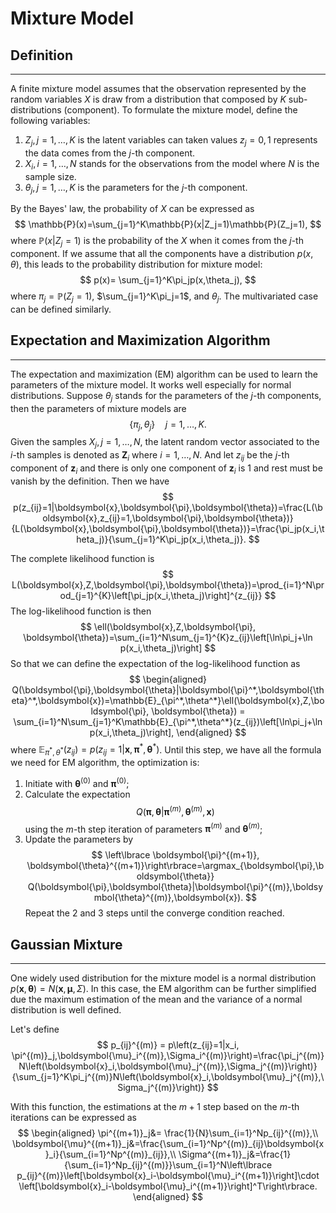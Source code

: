 # Mixture Model

## Definition
---
A finite mixture model assumes that the observation represented by the random variables $X$ is draw from a distribution that composed by $K$ sub-distributions (component). To formulate the mixture model, define the following variables:
1. $Z_j,j=1,\dots, K$ is the latent variables can taken values $z_j=0,1$ represents the data comes from the $j$-th component.
2. $X_i,i=1,\dots, N$ stands for the observations from the model where $N$ is the sample size.
3. $\theta_j,j=1,\dots, K$ is the parameters for the $j$-th component.

By the Bayes' law, the probability of $X$ can be expressed as
$$
\mathbb{P}(x)=\sum_{j=1}^K\mathbb{P}(x|Z_j=1)\mathbb{P}(Z_j=1),
$$
where $\mathbb{P}(x|Z_j=1)$ is the probability of the $X$ when it comes from the $j$-th component. If we assume that all the components have a distribution $p(x,\theta)$, this leads to the probability distribution for mixture model:
$$
p(x)= \sum_{j=1}^K\pi_jp(x,\theta_j),
$$
where $\pi_j=\mathbb{P}(Z_j=1)$, $\sum_{j=1}^K\pi_j=1$, and $\theta_j$. The multivariated case can be defined similarly.

## Expectation and Maximization Algorithm
---
The expectation and maximization (EM) algorithm can be used to learn the parameters of the mixture model. It works well especially for normal distributions.
Suppose $\theta_j$ stands for the parameters of the $j$-th components, then the parameters of mixture models are 
$$
\lbrace \pi_j,\theta_j\rbrace\quad j = 1, \dots, K.
$$
Given the samples $X_j,j=1,\dots,N$, the latent random vector associated to the $i$-th samples is denoted as $\boldsymbol{Z}_i$ where $i=1,\dots, N$. And let $z_{ij}$ be the $j$-th component of $\boldsymbol{z}_i$ and there is only one component of $\boldsymbol{z}_i$ is 1 and rest must be vanish by the definition. Then we have
$$
p(z_{ij}=1|\boldsymbol{x},\boldsymbol{\pi},\boldsymbol{\theta})=\frac{L(\boldsymbol{x},z_{ij}=1,\boldsymbol{\pi},\boldsymbol{\theta})}{L(\boldsymbol{x},\boldsymbol{\pi},\boldsymbol{\theta})}=\frac{\pi_jp(x_i,\theta_j)}{\sum_{j=1}^K\pi_jp(x_i,\theta_j)}.
$$

The complete likelihood function is
$$
L(\boldsymbol{x},Z,\boldsymbol{\pi},\boldsymbol{\theta})=\prod_{i=1}^N\prod_{j=1}^{K}\left[\pi_jp(x_i,\theta_j)\right]^{z_{ij}}
$$
The log-likelihood function is then
$$
\ell(\boldsymbol{x},Z,\boldsymbol{\pi}, \boldsymbol{\theta})=\sum_{i=1}^N\sum_{j=1}^{K}z_{ij}\left[\ln\pi_j+\ln p(x_i,\theta_j)\right]
$$
So that we can define the expectation of the log-likelihood function as
$$
\begin{aligned}
Q(\boldsymbol{\pi},\boldsymbol{\theta}|\boldsymbol{\pi}^*,\boldsymbol{\theta}^*,\boldsymbol{x})=\mathbb{E}_{\pi^*,\theta^*}\ell(\boldsymbol{x},Z,\boldsymbol{\pi}, \boldsymbol{\theta}) = \sum_{i=1}^N\sum_{j=1}^K\mathbb{E}_{\pi^*,\theta^*}(z_{ij})\left[\ln\pi_j+\ln p(x_i,\theta_j)\right],
\end{aligned}
$$
where $\mathbb{E}_{\pi^*,\theta^*}(z_{ij}) = p(z_{ij}=1|\boldsymbol{x},\boldsymbol{\pi}^*,\boldsymbol{\theta}^*)$. Until this step, we have all the formula we need for EM algorithm, the optimization is:
1. Initiate with $\boldsymbol{\theta}^{(0)}$ and $\boldsymbol{\pi}^{(0)}$;
2. Calculate the expectation 
$$
Q(\boldsymbol{\pi},\boldsymbol{\theta}|\boldsymbol{\pi}^{(m)},\boldsymbol{\theta}^{(m)},\boldsymbol{x})
$$
using the $m$-th step iteration of parameters $\boldsymbol{\pi}^{(m)}$ and $\boldsymbol{\theta}^{(m)}$;
3. Update the parameters by
$$
\left\lbrace \boldsymbol{\pi}^{(m+1)}, \boldsymbol{\theta}^{(m+1)}\right\rbrace=\argmax_{\boldsymbol{\pi},\boldsymbol{\theta}} Q(\boldsymbol{\pi},\boldsymbol{\theta}|\boldsymbol{\pi}^{(m)},\boldsymbol{\theta}^{(m)},\boldsymbol{x}).
$$
Repeat the 2 and 3 steps until the converge condition reached.


## Gaussian Mixture
---
One widely used distribution for the mixture model is a normal distribution $p(\boldsymbol{x},\boldsymbol{\theta})=N(\boldsymbol{x},\boldsymbol{\mu},\Sigma)$. In this case, the EM algorithm can be further simplified due the maximum estimation of the mean and the variance of a normal distribution is well defined. 

Let's define 
$$
p_{ij}^{(m)} = p\left(z_{ij}=1|x_i, \pi^{(m)}_j,\boldsymbol{\mu}_i^{(m)},\Sigma_i^{(m)}\right)=\frac{\pi_j^{(m)}N\left(\boldsymbol{x}_i,\boldsymbol{\mu}_j^{(m)},\Sigma_j^{(m)}\right)}{\sum_{j=1}^K\pi_j^{(m)}N\left(\boldsymbol{x}_i,\boldsymbol{\mu}_j^{(m)},\Sigma_j^{(m)}\right)}
$$

With this function, the estimations at the $m+1$ step based on the $m$-th iterations can be expressed as
$$
\begin{aligned}
\pi^{(m+1)}_j&= \frac{1}{N}\sum_{i=1}^Np_{ij}^{(m)},\\
\boldsymbol{\mu}^{(m+1)}_j&=\frac{\sum_{i=1}^Np^{(m)}_{ij}\boldsymbol{x}_i}{\sum_{i=1}^Np^{(m)}_{ij}},\\
\Sigma^{(m+1)}_j&=\frac{1}{\sum_{i=1}^Np_{ij}^{(m)}}\sum_{i=1}^N\left\lbrace p_{ij}^{(m)}\left[\boldsymbol{x}_i-\boldsymbol{\mu}_i^{(m+1)}\right]\cdot \left[\boldsymbol{x}_i-\boldsymbol{\mu}_i^{(m+1)}\right]^T\right\rbrace.
\end{aligned}
$$